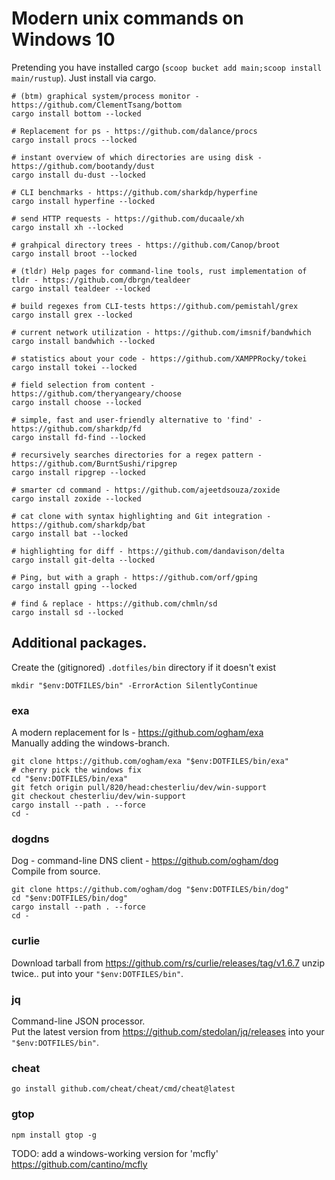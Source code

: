 # Modern unix commands on Windows 10

Pretending you have installed cargo (`scoop bucket add main;scoop install main/rustup`). Just install via cargo.

    # (btm) graphical system/process monitor - https://github.com/ClementTsang/bottom
    cargo install bottom --locked

    # Replacement for ps - https://github.com/dalance/procs
    cargo install procs --locked

    # instant overview of which directories are using disk - https://github.com/bootandy/dust
    cargo install du-dust --locked

    # CLI benchmarks - https://github.com/sharkdp/hyperfine
    cargo install hyperfine --locked

    # send HTTP requests - https://github.com/ducaale/xh
    cargo install xh --locked

    # grahpical directory trees - https://github.com/Canop/broot
    cargo install broot --locked

    # (tldr) Help pages for command-line tools, rust implementation of tldr - https://github.com/dbrgn/tealdeer
    cargo install tealdeer --locked

    # build regexes from CLI-tests https://github.com/pemistahl/grex
    cargo install grex --locked

    # current network utilization - https://github.com/imsnif/bandwhich
    cargo install bandwhich --locked

    # statistics about your code - https://github.com/XAMPPRocky/tokei
    cargo install tokei --locked

    # field selection from content - https://github.com/theryangeary/choose
    cargo install choose --locked

    # simple, fast and user-friendly alternative to 'find' - https://github.com/sharkdp/fd
    cargo install fd-find --locked

    # recursively searches directories for a regex pattern - https://github.com/BurntSushi/ripgrep
    cargo install ripgrep --locked

    # smarter cd command - https://github.com/ajeetdsouza/zoxide
    cargo install zoxide --locked

    # cat clone with syntax highlighting and Git integration - https://github.com/sharkdp/bat
    cargo install bat --locked

    # highlighting for diff - https://github.com/dandavison/delta
    cargo install git-delta --locked

    # Ping, but with a graph - https://github.com/orf/gping
    cargo install gping --locked

    # find & replace - https://github.com/chmln/sd
    cargo install sd --locked


## Additional packages.

Create the (gitignored) `.dotfiles/bin` directory if it doesn't exist

    mkdir "$env:DOTFILES/bin" -ErrorAction SilentlyContinue


### exa

A modern replacement for ls - https://github.com/ogham/exa  
Manually adding the windows-branch.

    git clone https://github.com/ogham/exa "$env:DOTFILES/bin/exa"
    # cherry pick the windows fix
    cd "$env:DOTFILES/bin/exa"
    git fetch origin pull/820/head:chesterliu/dev/win-support
    git checkout chesterliu/dev/win-support
    cargo install --path . --force
    cd -


### dogdns

Dog - command-line DNS client - https://github.com/ogham/dog  
Compile from source.

    git clone https://github.com/ogham/dog "$env:DOTFILES/bin/dog"
    cd "$env:DOTFILES/bin/dog"
    cargo install --path . --force
    cd -


### curlie

Download tarball from https://github.com/rs/curlie/releases/tag/v1.6.7
unzip twice.. put into your `"$env:DOTFILES/bin"`.

### jq

Command-line JSON processor.  
Put the latest version from https://github.com/stedolan/jq/releases into your `"$env:DOTFILES/bin"`.


### cheat

    go install github.com/cheat/cheat/cmd/cheat@latest


### gtop

    npm install gtop -g


TODO: add a windows-working version for 'mcfly' https://github.com/cantino/mcfly
